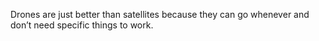 Drones are just better than satellites because they can go whenever and don’t need specific things to work.